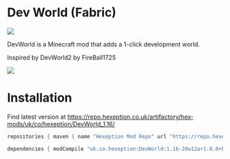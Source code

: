# Dev World (Fabric)
[![](https://img.shields.io/jenkins/build/https/ci.hexeption.co.uk/job/DevWorld/job/1.16?label=CI&style=for-the-badge)](https://ci.hexeption.co.uk)

DevWorld is a Minecraft mod that adds a 1-click development world.

Inspired by DevWorld2 by FireBall1725

![](https://img.hexeption.co.uk/J7IflFyPXW.png)

# Installation
Find latest version at https://repo.hexeption.co.uk/artifactory/hex-mods/uk/co/hexeption/DevWorld_1.16/
```gradle
repositories { maven { name "Hexeption Mod Repo" url "https://repo.hexeption.co.uk/artifactory/hex-mods/" } } 

dependencies { modCompile "uk.co.hexeption:DevWorld:1.16-20w12a+1.0.0+build.2" }
```
